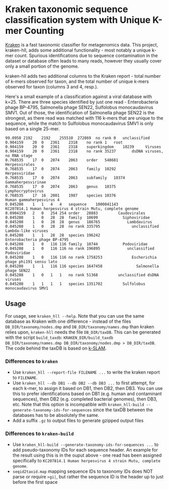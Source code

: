Kraken taxonomic sequence classification system with Unique K-mer Counting
===============================================

[Kraken](https://github.com/DerrickWood/kraken) is a fast taxonomic classifier for metagenomics data. This project, kraken-hll, adds some additional functionality - most notably a unique k-mer count. Spurious identifications due to sequence contamination in the dataset or database often leads to many reads, however they usually cover only a small portion of the genome. 

kraken-hll adds two additional columns to the Kraken report - total number of k-mers observed for taxon, and the total number of unique k-mers observed for taxon (columns 3 and 4, resp.). 

Here's a small example of a classification against a viral database with k=25. There are three species identified by just one read - Enterobacteria phage BP-4795, Salmonella phage SEN22, Sulfolobus monocaudavirus SMV1. Out of those, the identification of Salmonella phage SEN22 is the strongest, as there read was matched with 116 k-mers that are unique to the sequence, while the match to Sulfolobus monocaudavirus SMV1 is only based on a single 25-mer.

```
99.0958 2192    2192    255510  272869  no rank 0   unclassified
0.904159    20  0   2361    2318    no rank 1   root
0.904159    20  0   2361    2318    superkingdom    10239     Viruses
0.904159    20  0   2361    2318    no rank 35237       dsDNA viruses, no RNA stage
0.768535    17  0   2074    2063    order   548681        Herpesvirales
0.768535    17  0   2074    2063    family  10292           Herpesviridae
0.768535    17  0   2074    2063    subfamily   10374             Gammaherpesvirinae
0.768535    17  0   2074    2063    genus   10375               Lymphocryptovirus
0.768535    17  16  2001    1987    species 10376                 Human gammaherpesvirus 4
0.045208    1   1   4   4   sequence    1000041143                  KC207814.1 Human herpesvirus 4 strain Mutu, complete genome
0.0904159   2   0   254 254 order   28883         Caudovirales
0.045208    1   0   28  28  family  10699           Siphoviridae
0.045208    1   0   28  28  genus   186765            Lambdavirus
0.045208    1   0   28  28  no rank 335795              unclassified Lambda-like viruses
0.045208    1   1   28  28  species 196242                Enterobacteria phage BP-4795
0.045208    1   0   116 116 family  10744           Podoviridae
0.045208    1   0   116 116 no rank 196895            unclassified Podoviridae
0.045208    1   0   116 116 no rank 1758253             Escherichia phage phi191 sensu lato
0.045208    1   1   116 116 species 1647458               Salmonella phage SEN22
0.045208    1   0   1   1   no rank 51368         unclassified dsDNA viruses
0.045208    1   1   1   1   species 1351702         Sulfolobus monocaudavirus SMV1
```

## Usage

For usage, see `kraken_hll --help`. Note that you can use the same database as Kraken with one difference - instead of the files `DB_DIR/taxonomy/nodes.dmp` and `DB_DIR/taxonomy/names.dmp` than kraken relies upon, `kraken-hll` needs the file `DB_DIR/taxDB`. This can be generated with the script `build_taxdb`: `KRAKEN_DIR/build_taxdb DB_DIR/taxonomy/names.dmp DB_DIR/taxonomy/nodes.dmp > DB_DIR/taxDB`. The code behind the taxDB is based on [k-SLAM](https://github.com/aindj/k-SLAM).

### Differences to `kraken`
 - Use `kraken_hll --report-file FILENAME ...` to write the kraken report to `FILENAME`.
 - Use `kraken_hll --db DB1 --db DB2 --db DB3 ...` to first attempt, for each k-mer, to assign it based on DB1, then DB2, then DB3. You can use this to prefer identifications based on DB1 (e.g. human and contaminant sequences), then DB2 (e.g. completed bacterial genomes), then DB3, etc. Note that this option is incompatible with `kraken_hll-build --generate-taxonomy-ids-for-sequences` since the taxDB between the databases has to be absolutely the same.
 - Add a suffix `.gz` to output files to generate gzipped output files

### Differences to `kraken-build`
 - Use `kraken_hll-build --generate-taxonomy-ids-for-sequences ...` to add pseudo-taxonomy IDs for each sequence header. An example for the result using this is in the ouput above - one read has been assigned specifically to `KC207814.1 Human herpesvirus 4 strain Mutu, complete genome`.
 - `seqid2taxid.map` mapping sequence IDs to taxonomy IDs does NOT parse or require `>gi|`, but rather the sequence ID is the header up to just before the first space

